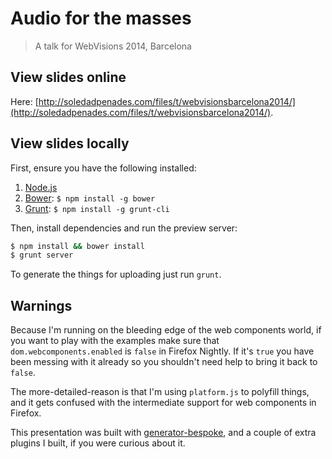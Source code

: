 # Audio for the masses
> A talk for WebVisions 2014, Barcelona


## View slides online

Here: [http://soledadpenades.com/files/t/webvisionsbarcelona2014/](http://soledadpenades.com/files/t/webvisionsbarcelona2014/).

## View slides locally

First, ensure you have the following installed:

1. [Node.js](http://nodejs.org)
2. [Bower](http://bower.io): `$ npm install -g bower`
3. [Grunt](http://gruntjs.com): `$ npm install -g grunt-cli`

Then, install dependencies and run the preview server:

```bash
$ npm install && bower install
$ grunt server
```

To generate the things for uploading just run `grunt`.

## Warnings

Because I'm running on the bleeding edge of the web components world, if you want to play with the examples make sure that `dom.webcomponents.enabled` is `false` in Firefox Nightly. If it's `true` you have been messing with it already so you shouldn't need help to bring it back to `false`.

The more-detailed-reason is that I'm using `platform.js` to polyfill things, and it gets confused with the intermediate support for web components in Firefox.

This presentation was built with [generator-bespoke](https://github.com/markdalgleish/generator-bespoke), and a couple of extra plugins I built, if you were curious about it.


